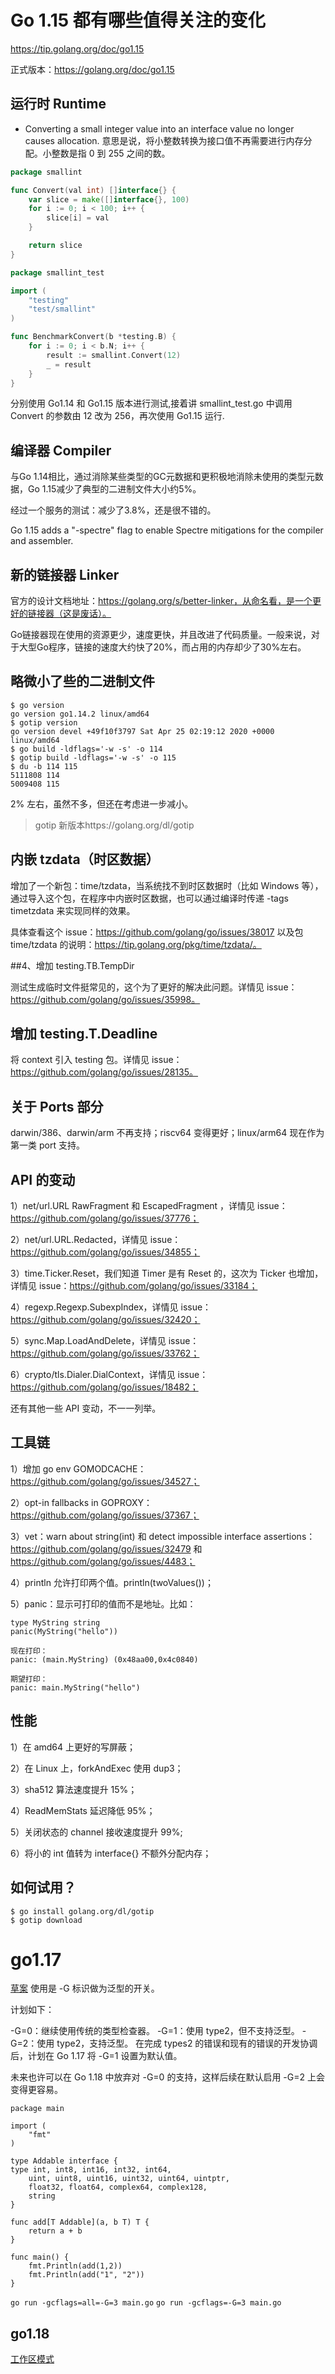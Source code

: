 # Go 1.15 都有哪些值得关注的变化
https://tip.golang.org/doc/go1.15

正式版本：https://golang.org/doc/go1.15

## 运行时 Runtime
- Converting a small integer value into an interface value no longer causes allocation.
意思是说，将小整数转换为接口值不再需要进行内存分配。小整数是指 0 到 255 之间的数。

```go
package smallint

func Convert(val int) []interface{} {
    var slice = make([]interface{}, 100)
    for i := 0; i < 100; i++ {
        slice[i] = val
    }

    return slice
}

package smallint_test

import (
    "testing"
    "test/smallint"
)

func BenchmarkConvert(b *testing.B) {
    for i := 0; i < b.N; i++ {
        result := smallint.Convert(12)
        _ = result
    }
}
```
分别使用 Go1.14 和 Go1.15 版本进行测试,接着讲 smallint_test.go 中调用 Convert 的参数由 12 改为 256，再次使用 Go1.15 运行.


## 编译器 Compiler
与Go 1.14相比，通过消除某些类型的GC元数据和更积极地消除未使用的类型元数据，Go 1.15减少了典型的二进制文件大小约5%。

经过一个服务的测试：减少了3.8%，还是很不错的。

Go 1.15 adds a "-spectre" flag to enable Spectre mitigations for the compiler and assembler.

## 新的链接器 Linker
官方的设计文档地址：https://golang.org/s/better-linker，从命名看，是一个更好的链接器（这是废话）。

Go链接器现在使用的资源更少，速度更快，并且改进了代码质量。一般来说，对于大型Go程序，链接的速度大约快了20%，而占用的内存却少了30%左右。

## 略微小了些的二进制文件

```
$ go version
go version go1.14.2 linux/amd64
$ gotip version
go version devel +49f10f3797 Sat Apr 25 02:19:12 2020 +0000 linux/amd64
$ go build -ldflags='-w -s' -o 114 
$ gotip build -ldflags='-w -s' -o 115
$ du -b 114 115
5111808 114
5009408 115
```
2% 左右，虽然不多，但还在考虑进一步减小。
> gotip 新版本https://golang.org/dl/gotip

## 内嵌 tzdata（时区数据）

增加了一个新包：time/tzdata，当系统找不到时区数据时（比如 Windows 等），通过导入这个包，在程序中内嵌时区数据，也可以通过编译时传递  -tags timetzdata 来实现同样的效果。

具体查看这个 issue：https://github.com/golang/go/issues/38017 以及包 time/tzdata 的说明：https://tip.golang.org/pkg/time/tzdata/。

##4、增加 testing.TB.TempDir

测试生成临时文件挺常见的，这个为了更好的解决此问题。详情见 issue：https://github.com/golang/go/issues/35998。

## 增加 testing.T.Deadline

将 context 引入 testing 包。详情见 issue：https://github.com/golang/go/issues/28135。

## 关于 Ports 部分

darwin/386、darwin/arm 不再支持；riscv64 变得更好；linux/arm64 现在作为第一类 port 支持。

## API  的变动

1）net/url.URL RawFragment 和 EscapedFragment ，详情见 issue：https://github.com/golang/go/issues/37776；

2）net/url.URL.Redacted，详情见 issue：https://github.com/golang/go/issues/34855；

3）time.Ticker.Reset，我们知道 Timer 是有 Reset 的，这次为 Ticker 也增加，详情见 issue：https://github.com/golang/go/issues/33184；

4）regexp.Regexp.SubexpIndex，详情见 issue：https://github.com/golang/go/issues/32420；

5）sync.Map.LoadAndDelete，详情见 issue：https://github.com/golang/go/issues/33762；

6）crypto/tls.Dialer.DialContext，详情见 issue：https://github.com/golang/go/issues/18482；

还有其他一些 API 变动，不一一列举。

## 工具链

1）增加 go env GOMODCACHE：https://github.com/golang/go/issues/34527；

2）opt-in fallbacks in GOPROXY：https://github.com/golang/go/issues/37367；

3）vet：warn about string(int) 和 detect impossible interface assertions：https://github.com/golang/go/issues/32479 和 https://github.com/golang/go/issues/4483；

4）println 允许打印两个值。println(twoValues())；

5）panic：显示可打印的值而不是地址。比如：
```
type MyString string
panic(MyString("hello"))

现在打印：
panic: (main.MyString) (0x48aa00,0x4c0840)

期望打印：
panic: main.MyString("hello")
```

## 性能

1）在 amd64 上更好的写屏蔽；

2）在 Linux 上，forkAndExec 使用 dup3；

3）sha512 算法速度提升 15%；

4）ReadMemStats 延迟降低 95%；

5）关闭状态的 channel 接收速度提升 99%;

6）将小的 int 值转为 interface{} 不额外分配内存；

## 如何试用？
```
$ go install golang.org/dl/gotip
$ gotip download
```

# go1.17
[草案](https://github.com/godghdai/deployment-logs/blob/main/Go/Type%20Parameters%20Proposal.md)
使用是 -G 标识做为泛型的开关。

计划如下：

-G=0：继续使用传统的类型检查器。
-G=1：使用 type2，但不支持泛型。
-G=2：使用 type2，支持泛型。
在完成 types2 的错误和现有的错误的开发协调后，计划在 Go 1.17 将 -G=1 设置为默认值。

未来也许可以在 Go 1.18 中放弃对 -G=0 的支持，这样后续在默认启用 -G=2 上会变得更容易。
```
package main

import (
    "fmt"
)

type Addable interface {
type int, int8, int16, int32, int64,
    uint, uint8, uint16, uint32, uint64, uintptr,
    float32, float64, complex64, complex128,
    string
}

func add[T Addable](a, b T) T {
    return a + b
}

func main() {
    fmt.Println(add(1,2))
    fmt.Println(add("1", "2"))
} 
```
`go run -gcflags=all=-G=3 main.go`
`go run -gcflags=-G=3 main.go`

## go1.18

[工作区模式](https://mp.weixin.qq.com/s/pR2rOWM2cgOk191IbifwGQ)